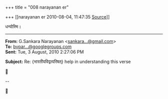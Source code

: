 +++
title = "008 narayanan er"

+++
[[narayanan er	2010-08-04, 11:47:35 [Source](https://groups.google.com/g/bvparishat/c/l53DBASBoW8)]]



  

धन्योस्मि।  

------------------------------------------------------------------------

**From:** G.Sankara Narayanan \<[sankara...@gmail.com]()\>  
**To:** [bvpar...@googlegroups.com]()  
**Sent:** Tue, 3 August, 2010 2:27:06 PM

  
**Subject:** Re: {भारतीयविद्वत्परिषत्} help in understanding this verse  



--  



